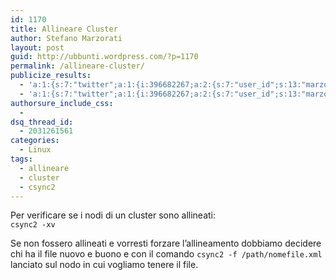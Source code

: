 ```yaml
---
id: 1170
title: Allineare Cluster
author: Stefano Marzorati
layout: post
guid: http://ubbunti.wordpress.com/?p=1170
permalink: /allineare-cluster/
publicize_results:
  - 'a:1:{s:7:"twitter";a:1:{i:396682267;a:2:{s:7:"user_id";s:13:"marzorati_ste";s:7:"post_id";s:18:"194718351736586241";}}}'
  - 'a:1:{s:7:"twitter";a:1:{i:396682267;a:2:{s:7:"user_id";s:13:"marzorati_ste";s:7:"post_id";s:18:"194718351736586241";}}}'
authorsure_include_css:
  - 
dsq_thread_id:
  - 2031261561
categories:
  - Linux
tags:
  - allineare
  - cluster
  - csync2
---
```

Per verificare se i nodi di un cluster sono allineati:  
`csync2 -xv`

Se non fossero allineati e vorresti forzare l&#8217;allineamento dobbiamo decidere chi ha il file nuovo e buono e con il comando `csync2 -f /path/nomefile.xml` lanciato sul nodo in cui vogliamo tenere il file.